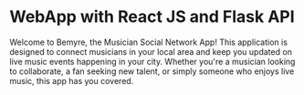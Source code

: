 # WebApp with React JS and Flask API

Welcome to Bemyre, the Musician Social Network App! This application is designed to connect musicians in your local area and keep you updated on live music events happening in your city. Whether you're a musician looking to collaborate, a fan seeking new talent, or simply someone who enjoys live music, this app has you covered.




